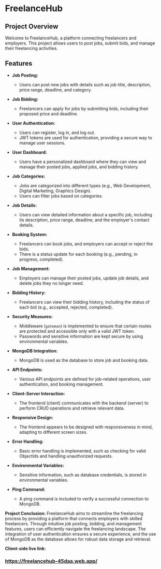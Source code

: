 # FreelanceHub

## Project Overview

Welcome to FreelanceHub, a platform connecting freelancers and employers. This project allows users to post jobs, submit bids, and manage their freelancing activities.

## Features

- **Job Posting:**

  - Users can post new jobs with details such as job title, description, price range, deadline, and category.

- **Job Bidding:**

  - Freelancers can apply for jobs by submitting bids, including their proposed price and deadline.

- **User Authentication:**

  - Users can register, log in, and log out.
  - JWT tokens are used for authentication, providing a secure way to manage user sessions.

- **User Dashboard:**

  - Users have a personalized dashboard where they can view and manage their posted jobs, applied jobs, and bidding history.

- **Job Categories:**

  - Jobs are categorized into different types (e.g., Web Development, Digital Marketing, Graphics Design).
  - Users can filter jobs based on categories.

- **Job Details:**

  - Users can view detailed information about a specific job, including its description, price range, deadline, and the employer's contact details.

- **Booking System:**

  - Freelancers can book jobs, and employers can accept or reject the bids.
  - There is a status update for each booking (e.g., pending, in progress, completed).

- **Job Management:**

  - Employers can manage their posted jobs, update job details, and delete jobs they no longer need.

- **Bidding History:**

  - Freelancers can view their bidding history, including the status of each bid (e.g., accepted, rejected, completed).

- **Security Measures:**

  - Middleware (`gateman`) is implemented to ensure that certain routes are protected and accessible only with a valid JWT token.
  - Passwords and sensitive information are kept secure by using environmental variables.

- **MongoDB Integration:**

  - MongoDB is used as the database to store job and booking data.

- **API Endpoints:**

  - Various API endpoints are defined for job-related operations, user authentication, and booking management.

- **Client-Server Interaction:**

  - The frontend (client) communicates with the backend (server) to perform CRUD operations and retrieve relevant data.

- **Responsive Design:**

  - The frontend appears to be designed with responsiveness in mind, adapting to different screen sizes.

- **Error Handling:**

  - Basic error handling is implemented, such as checking for valid ObjectIds and handling unauthorized requests.

- **Environmental Variables:**

  - Sensitive information, such as database credentials, is stored in environmental variables.

- **Ping Command:**
  - A ping command is included to verify a successful connection to MongoDB.

**Project Conclusion:** FreelanceHub aims to streamline the freelancing process by providing a platform that connects employers with skilled freelancers. Through intuitive job posting, bidding, and management features, users can efficiently navigate the freelancing landscape. The integration of user authentication ensures a secure experience, and the use of MongoDB as the database allows for robust data storage and retrieval.

**Client-side live link:**

### https://freelancehub-45daa.web.app/
